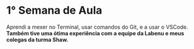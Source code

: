 # 1° Semana de Aula

Aprendi a mexer no Terminal, usar comandos do Git, e a usar o VSCode.
**Também tive uma ótima experiência com a equipe da Labenu e meus colegas da turma Shaw.**   
